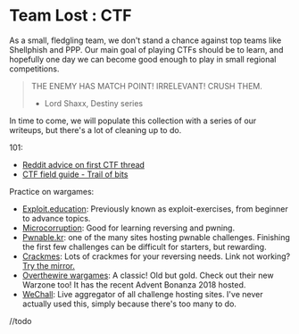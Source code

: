 # Team Lost : CTF

As a small, fledgling team, we don't stand a chance against top teams like Shellphish and PPP. Our main goal of playing CTFs should be to learn, and hopefully one day we can become good enough to play in small regional competitions.

> THE ENEMY HAS MATCH POINT! IRRELEVANT! CRUSH THEM.
>
> * Lord Shaxx, Destiny series

In time to come, we will populate this collection with a series of our writeups, but there's a lot of cleaning up to do.

101:

* [Reddit advice on first CTF thread](https://www.reddit.com/r/hacking/comments/24py5h/advice_for_my_first_ctf/) 
* [CTF field guide - Trail of bits](https://trailofbits.github.io/ctf/)

Practice on wargames:

* [Exploit.education](https://exploit.education/): Previously known as exploit-exercises, from beginner to advance topics. 
* [Microcorruption](https://microcorruption.com/login): Good for learning reversing and pwning. 
* [Pwnable.kr](https://pwnable.kr/): one of the many sites hosting pwnable challenges. Finishing the first few challenges can be difficult for starters, but rewarding.
* [Crackmes](https://crackmes.de/): Lots of crackmes for your reversing needs. Link not working? [Try the mirror.](https://crackmes.one/)
* [Overthewire wargames](http://overthewire.org/wargames/): A classic! Old but gold. Check out their new Warzone too! It has the recent Advent Bonanza 2018 hosted.
* [WeChall](https://www.wechall.net/active_sites): Live aggregator of all challenge hosting sites. I've never actually used this, simply because there's too many to do.

//todo

